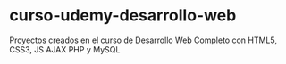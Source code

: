 # curso-udemy-desarrollo-web
Proyectos creados en el curso de Desarrollo Web Completo con HTML5, CSS3, JS AJAX PHP y MySQL
